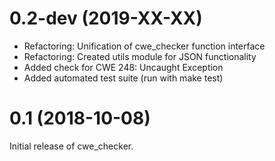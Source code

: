 0.2-dev (2019-XX-XX)
=====

- Refactoring: Unification of cwe_checker function interface
- Refactoring: Created utils module for JSON functionality
- Added check for CWE 248: Uncaught Exception
- Added automated test suite (run with make test)

0.1 (2018-10-08)
=====

Initial release of cwe_checker.
